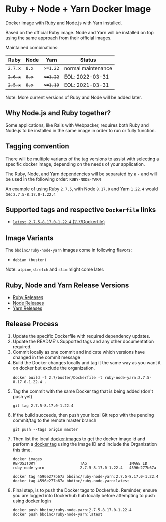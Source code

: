 # Ruby + Node + Yarn Docker Image

Docker image with Ruby and Node.js with Yarn installed.

Based on the official Ruby image. Node and Yarn will be installed on top using the same approach from their official images.

Maintained combinations:

| Ruby          | Node          | Yarn          | Status                |
| ------------- | ------------- | ------------- | --------------------- |
| `2.7.x`       | `8.x`         | `>=1.22`      | normal maintenance    |
| ~~`2.6.x`~~   | ~~`8.x`~~     | ~~`>=1.22`~~  | EOL: 2022-03-31       |
| ~~`2.5.x`~~   | ~~`8.x`~~     | ~~`>=1.19`~~  | EOL: 2021-03-31       |

Note: More current versions of Ruby and Node will be added later.

## Why Node.js and Ruby together?

Some applications, like Rails with Webpacker, requires both Ruby and Node.js to be installed in the same image in order to run or fully function.

## Tagging convention

There will be multiple variants of the tag versions to assist with selecting a specific docker image, depending on the needs of your application.

The Ruby, Node, and Yarn dependencies will be separated by a `-` and will be used in the following order: `RUBY-NODE-YARN`

An example of using Ruby `2.7.5`, with Node `8.17.0` and Yarn `1.22.4` would be: `2.7.5-8.17.0-1.22.4`

## Supported tags and respective `Dockerfile` links

- [`latest`, `2.7.5-8.17.0-1.22.4` (2.7/Dockerfile)](https://github.com/BBD-Development/docker-ruby-node-yarn/blob/master/2.7/buster/Dockerfile)

## Image Variants

The `bbdinc/ruby-node-yarn` images come in following flavors:

- `debian (buster)`

Note: `alpine`,`stretch` and `slim` might come later.

## Ruby, Node and Yarn Release Versions
- [Ruby Releases](https://www.ruby-lang.org/en/downloads/releases/)
- [Node Releases](https://nodejs.org/en/download/releases/)
- [Yarn Releases](https://github.com/yarnpkg/yarn/releases)

## Release Process

1. Update the specific Dockerfile with required dependency updates.
2. Update the README's Supported tags and any other documentation required.
3. Commit locally as one commit and indicate which versions have changed in the commit message
4. Build the Docker changes locally and tag it the same way as you want it on docker but exclude the organization.
    ```
    docker build -f 2.7/buster/Dockerfile -t ruby-node-yarn:2.7.5-8.17.0-1.22.4 .
    ```
5. Tag the commit with the same Docker tag that is being added (don't push yet)
    ```
    git tag 2.7.5-8.17.0-1.22.4
    ```
6. If the build succeeds, then push your local Git repo with the pending commit/tag to the remote master branch
    ```
    git push --tags origin master
    ```
7. Then list the local [docker images](https://docs.docker.com/engine/reference/commandline/images/) to get the docker image id and perform a [docker tag](https://docs.docker.com/engine/reference/commandline/tag/) using the Image ID and include the Organization this time.
    ```
    docker images
    REPOSITORY                    TAG                   IMAGE ID
    ruby-node-yarn                2.7.5-8.17.0-1.22.4   4596e277b67a

    docker tag 4596e277b67a bbdinc/ruby-node-yarn:2.7.5-8.17.0-1.22.4
    docker tag 4596e277b67a bbdinc/ruby-node-yarn:latest
    ```
8. Final step, is to push the Docker tags to Dockerhub. Reminder, ensure you are logged into Dockerhub hub locally before attempting to push using [docker login](https://docs.docker.com/engine/reference/commandline/login/)
    ```
    docker push bbdinc/ruby-node-yarn:2.7.5-8.17.0-1.22.4
    docker push bbdinc/ruby-node-yarn:latest
    ```
